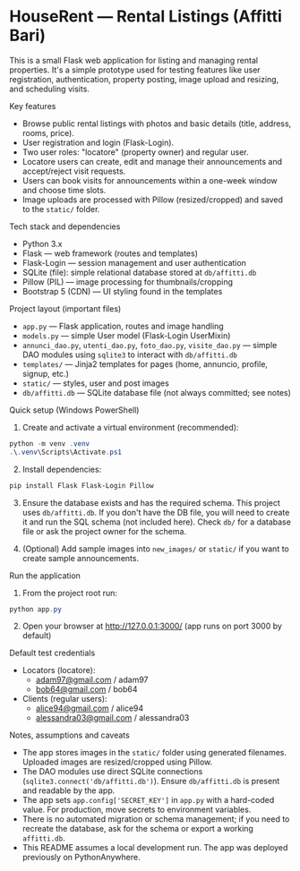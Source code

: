 # HouseRent — Rental Listings (Affitti Bari)

This is a small Flask web application for listing and managing rental properties. It's a simple prototype used for testing features like user registration, authentication, property posting, image upload and resizing, and scheduling visits.

Key features
- Browse public rental listings with photos and basic details (title, address, rooms, price).
- User registration and login (Flask-Login).
- Two user roles: "locatore" (property owner) and regular user.
- Locatore users can create, edit and manage their announcements and accept/reject visit requests.
- Users can book visits for announcements within a one-week window and choose time slots.
- Image uploads are processed with Pillow (resized/cropped) and saved to the `static/` folder.

Tech stack and dependencies
- Python 3.x
- Flask — web framework (routes and templates)
- Flask-Login — session management and user authentication
- SQLite (file): simple relational database stored at `db/affitti.db`
- Pillow (PIL) — image processing for thumbnails/cropping
- Bootstrap 5 (CDN) — UI styling found in the templates

Project layout (important files)
- `app.py` — Flask application, routes and image handling
- `models.py` — simple User model (Flask-Login UserMixin)
- `annunci_dao.py`, `utenti_dao.py`, `foto_dao.py`, `visite_dao.py` — simple DAO modules using `sqlite3` to interact with `db/affitti.db`
- `templates/` — Jinja2 templates for pages (home, annuncio, profile, signup, etc.)
- `static/` — styles, user and post images
- `db/affitti.db` — SQLite database file (not always committed; see notes)

Quick setup (Windows PowerShell)
1. Create and activate a virtual environment (recommended):

```powershell
python -m venv .venv
.\.venv\Scripts\Activate.ps1
``` 

2. Install dependencies:

```powershell
pip install Flask Flask-Login Pillow
```

3. Ensure the database exists and has the required schema. This project uses `db/affitti.db`. If you don't have the DB file, you will need to create it and run the SQL schema (not included here). Check `db/` for a database file or ask the project owner for the schema.

4. (Optional) Add sample images into `new_images/` or `static/` if you want to create sample announcements.

Run the application
1. From the project root run:

```powershell
python app.py
```

2. Open your browser at http://127.0.0.1:3000/ (app runs on port 3000 by default)

Default test credentials

- Locators (locatore):
	- adam97@gmail.com / adam97
	- bob64@gmail.com / bob64
- Clients (regular users):
	- alice94@gmail.com / alice94
	- alessandra03@gmail.com / alessandra03

Notes, assumptions and caveats
- The app stores images in the `static/` folder using generated filenames. Uploaded images are resized/cropped using Pillow.
- The DAO modules use direct SQLite connections (`sqlite3.connect('db/affitti.db')`). Ensure `db/affitti.db` is present and readable by the app.
- The app sets `app.config['SECRET_KEY']` in `app.py` with a hard-coded value. For production, move secrets to environment variables.
- There is no automated migration or schema management; if you need to recreate the database, ask for the schema or export a working `affitti.db`.
- This README assumes a local development run. The app was deployed previously on PythonAnywhere.

